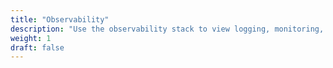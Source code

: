 ```yaml
---
title: "Observability"
description: "Use the observability stack to view logging, monitoring, and diagnostic data"
weight: 1
draft: false
---
```

